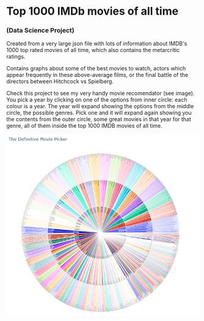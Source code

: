 # Top 1000 IMDb movies of all time

### (Data Science Project)

Created from a very large json file with lots of information about IMDB's 1000 top rated movies of all time, which also contains the metarcritic ratings.

Contains graphs about some of the best movies to watch, actors which appear frequently in these above-average films, or the final battle of the directors between Hitchcock vs Spielberg.

Check this project to see my very handy movie recomendator (see image). You pick a year by clicking on one of the options from inner circle: each colour is a year. The year will expand showing the options from the middle circle, the possible genres. Pick one and it will expand again showing you the contents from the outer circle, some great movies in that year for that genre, all of them inside the top 1000 IMDB movies of all time.

![The definitive movie picker](movie.jpg)
